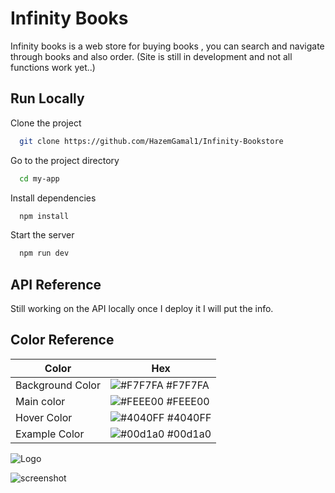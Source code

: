
# Infinity Books

Infinity books is a web store for buying books , you can search and navigate through books and also order.
(Site is still in development and not all functions work yet..)


## Run Locally

Clone the project

```bash
  git clone https://github.com/HazemGamal1/Infinity-Bookstore
```

Go to the project directory

```bash
  cd my-app
```

Install dependencies

```bash
  npm install
```

Start the server

```bash
  npm run dev
```


## API Reference

Still working on the API locally once I deploy it I will put the info.
## Color Reference

| Color             | Hex                                                                |
| ----------------- | ------------------------------------------------------------------ |
| Background Color | ![#F7F7FA](https://via.placeholder.com/10/F7F7FA?text=+) #F7F7FA |
| Main color | ![#FEEE00](https://via.placeholder.com/10/FEEE00?text=+) #FEEE00 |
| Hover Color | ![#4040FF](https://via.placeholder.com/10/4040FF?text=+) #4040FF |
| Example Color | ![#00d1a0](https://via.placeholder.com/10/00b48a?text=+) #00d1a0 |


![Logo](https://i.ibb.co/jTZhxMJ/hero.png")

![screenshot](https://i.ibb.co/PZhVZLq/Screenshot-2024-01-12-154522.png)

